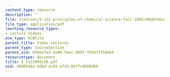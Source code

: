 ```yaml
---
content_type: resource
description: ''
file: /courses/5-112-principles-of-chemical-science-fall-2005/48d0546a4dbdac93ef436bffc8406d60_5_1122005L08.pdf
file_type: application/pdf
learning_resource_types:
- Lecture Videos
ocw_type: OCWFile
parent_title: Video Lectures
parent_type: CourseSection
parent_uid: 0f6eafa3-3e90-56ec-6097-f69475356be6
resourcetype: Document
title: 5_1122005L08.pdf
uid: 48d0546a-4dbd-ac93-ef43-6bffc8406d60
---
```

